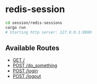 # redis-session

```sh
cd session/redis-sessions
cargo run
# Starting http server: 127.0.0.1:8080
```

## Available Routes

- [GET /](http://localhost:8080/)
- [POST /do_something](http://localhost:8080/do_something)
- [POST /login](http://localhost:8080/login)
- [POST /logout](http://localhost:8080/logout)